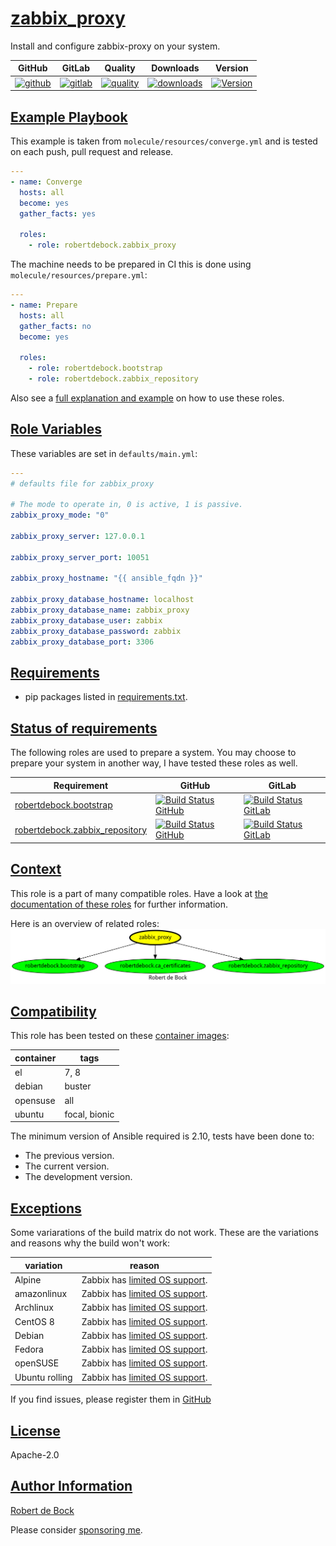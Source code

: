 # [zabbix_proxy](#zabbix_proxy)

Install and configure zabbix-proxy on your system.

|GitHub|GitLab|Quality|Downloads|Version|
|------|------|-------|---------|-------|
|[![github](https://github.com/robertdebock/ansible-role-zabbix_proxy/workflows/Ansible%20Molecule/badge.svg)](https://github.com/robertdebock/ansible-role-zabbix_proxy/actions)|[![gitlab](https://gitlab.com/robertdebock/ansible-role-zabbix_proxy/badges/master/pipeline.svg)](https://gitlab.com/robertdebock/ansible-role-zabbix_proxy)|[![quality](https://img.shields.io/ansible/quality/35823)](https://galaxy.ansible.com/robertdebock/zabbix_proxy)|[![downloads](https://img.shields.io/ansible/role/d/35823)](https://galaxy.ansible.com/robertdebock/zabbix_proxy)|[![Version](https://img.shields.io/github/release/robertdebock/ansible-role-zabbix_proxy.svg)](https://github.com/robertdebock/ansible-role-zabbix_proxy/releases/)|

## [Example Playbook](#example-playbook)

This example is taken from `molecule/resources/converge.yml` and is tested on each push, pull request and release.
```yaml
---
- name: Converge
  hosts: all
  become: yes
  gather_facts: yes

  roles:
    - role: robertdebock.zabbix_proxy
```

The machine needs to be prepared in CI this is done using `molecule/resources/prepare.yml`:
```yaml
---
- name: Prepare
  hosts: all
  gather_facts: no
  become: yes

  roles:
    - role: robertdebock.bootstrap
    - role: robertdebock.zabbix_repository
```

Also see a [full explanation and example](https://robertdebock.nl/how-to-use-these-roles.html) on how to use these roles.

## [Role Variables](#role-variables)

These variables are set in `defaults/main.yml`:
```yaml
---
# defaults file for zabbix_proxy

# The mode to operate in, 0 is active, 1 is passive.
zabbix_proxy_mode: "0"

zabbix_proxy_server: 127.0.0.1

zabbix_proxy_server_port: 10051

zabbix_proxy_hostname: "{{ ansible_fqdn }}"

zabbix_proxy_database_hostname: localhost
zabbix_proxy_database_name: zabbix_proxy
zabbix_proxy_database_user: zabbix
zabbix_proxy_database_password: zabbix
zabbix_proxy_database_port: 3306
```

## [Requirements](#requirements)

- pip packages listed in [requirements.txt](https://github.com/robertdebock/ansible-role-zabbix_proxy/blob/master/requirements.txt).

## [Status of requirements](#status-of-requirements)

The following roles are used to prepare a system. You may choose to prepare your system in another way, I have tested these roles as well.

| Requirement | GitHub | GitLab |
|-------------|--------|--------|
| [robertdebock.bootstrap](https://galaxy.ansible.com/robertdebock/bootstrap) | [![Build Status GitHub](https://github.com/robertdebock/ansible-role-bootstrap/workflows/Ansible%20Molecule/badge.svg)](https://github.com/robertdebock/ansible-role-bootstrap/actions) | [![Build Status GitLab ](https://gitlab.com/robertdebock/ansible-role-ansible-role-bootstrap/badges/master/pipeline.svg)](https://gitlab.com/robertdebock/ansible-role-bootstrap)
| [robertdebock.zabbix_repository](https://galaxy.ansible.com/robertdebock/zabbix_repository) | [![Build Status GitHub](https://github.com/robertdebock/ansible-role-zabbix_repository/workflows/Ansible%20Molecule/badge.svg)](https://github.com/robertdebock/ansible-role-zabbix_repository/actions) | [![Build Status GitLab ](https://gitlab.com/robertdebock/ansible-role-ansible-role-zabbix_repository/badges/master/pipeline.svg)](https://gitlab.com/robertdebock/ansible-role-zabbix_repository)

## [Context](#context)

This role is a part of many compatible roles. Have a look at [the documentation of these roles](https://robertdebock.nl/) for further information.

Here is an overview of related roles:
![dependencies](https://raw.githubusercontent.com/robertdebock/ansible-role-zabbix_proxy/png/requirements.png "Dependencies")

## [Compatibility](#compatibility)

This role has been tested on these [container images](https://hub.docker.com/u/robertdebock):

|container|tags|
|---------|----|
|el|7, 8|
|debian|buster|
|opensuse|all|
|ubuntu|focal, bionic|

The minimum version of Ansible required is 2.10, tests have been done to:

- The previous version.
- The current version.
- The development version.

## [Exceptions](#exceptions)

Some variarations of the build matrix do not work. These are the variations and reasons why the build won't work:

| variation                 | reason                 |
|---------------------------|------------------------|
| Alpine | Zabbix has [limited OS support](https://www.zabbix.com/download). |
| amazonlinux | Zabbix has [limited OS support](https://www.zabbix.com/download). |
| Archlinux | Zabbix has [limited OS support](https://www.zabbix.com/download). |
| CentOS 8 | Zabbix has [limited OS support](https://www.zabbix.com/download). |
| Debian | Zabbix has [limited OS support](https://www.zabbix.com/download). |
| Fedora | Zabbix has [limited OS support](https://www.zabbix.com/download). |
| openSUSE | Zabbix has [limited OS support](https://www.zabbix.com/download). |
| Ubuntu rolling | Zabbix has [limited OS support](https://www.zabbix.com/download). |


If you find issues, please register them in [GitHub](https://github.com/robertdebock/ansible-role-zabbix_proxy/issues)

## [License](#license)

Apache-2.0


## [Author Information](#author-information)

[Robert de Bock](https://robertdebock.nl/)

Please consider [sponsoring me](https://github.com/sponsors/robertdebock).
